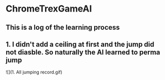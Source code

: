 # ChromeTrexGameAI
## This is a log of the learning process 

## 1. I didn't add a ceiling at first and the jump did not diasble. So naturally the AI learned to perma jump 
![](1. All jumping record.gif)
